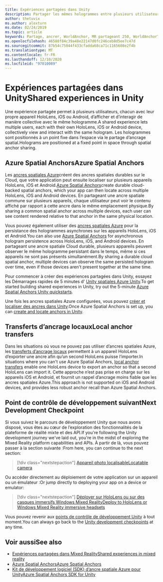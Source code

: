 ```yaml
---
title: Expériences partagées dans Unity
description: Partager les mêmes hologrammes entre plusieurs utilisateurs dans une application Unity.
author: thetuvix
ms.author: alexturn
ms.date: 02/24/2019
ms.topic: article
keywords: Partage, ancrer, WorldAnchor, MR partageant 250, WorldAnchorTransferBatch, SpatialPerception, Azure, ancres spatiales Azure, ASA, casque de réalité mixte, casque Windows Mixed realisation, casque de réalité virtuelle
ms.openlocfilehash: 46588f84c39a48e22147d0fc246ceb8d5ee7c47d
ms.sourcegitcommit: 87b54c75044f433cfadda68ca71c1165608e2f4b
ms.translationtype: MT
ms.contentlocale: fr-FR
ms.lasthandoff: 12/10/2020
ms.locfileid: "97010089"
---
```

# <a name="shared-experiences-in-unity"></a><span data-ttu-id="1c3f3-104">Expériences partagées dans Unity</span><span class="sxs-lookup"><span data-stu-id="1c3f3-104">Shared experiences in Unity</span></span>

<span data-ttu-id="1c3f3-105">Une expérience partagée permet à plusieurs utilisateurs, chacun avec leur propre appareil HoloLens, iOS ou Android, d’afficher et d’interagir de manière collective avec le même hologramme.</span><span class="sxs-lookup"><span data-stu-id="1c3f3-105">A shared experience lets multiple users, each with their own HoloLens, iOS or Android device, collectively view and interact with the same hologram.</span></span> <span data-ttu-id="1c3f3-106">Les hologrammes sont positionnés à un point fixe dans l’espace via le partage d’ancrage spatial.</span><span class="sxs-lookup"><span data-stu-id="1c3f3-106">Holograms are positioned at a fixed point in space through spatial anchor sharing.</span></span>

## <a name="azure-spatial-anchors"></a><span data-ttu-id="1c3f3-107">Azure Spatial Anchors</span><span class="sxs-lookup"><span data-stu-id="1c3f3-107">Azure Spatial Anchors</span></span>

<span data-ttu-id="1c3f3-108">Les <a href="https://docs.microsoft.com/azure/spatial-anchors/overview" target="_blank">ancres spatiales Azure</a>créent des ancres spatiales durables sur le Cloud, que votre application peut ensuite localiser sur plusieurs appareils HoloLens, iOS et Android.</span><span class="sxs-lookup"><span data-stu-id="1c3f3-108"><a href="https://docs.microsoft.com/azure/spatial-anchors/overview" target="_blank">Azure Spatial Anchors</a>create durable cloud-backed spatial anchors, which your app can then locate across multiple HoloLens, iOS and Android devices.</span></span>  <span data-ttu-id="1c3f3-109">En partageant une ancre spatiale commune sur plusieurs appareils, chaque utilisateur peut voir le contenu affiché par rapport à cette ancre dans le même emplacement physique.</span><span class="sxs-lookup"><span data-stu-id="1c3f3-109">By sharing a common spatial anchor across multiple devices, each user can see content rendered relative to that anchor in the same physical location.</span></span> 

<span data-ttu-id="1c3f3-110">Vous pouvez également utiliser des <a href="https://docs.microsoft.com/azure/spatial-anchors/overview" target="_blank">ancres spatiales Azure</a> pour la persistance des hologrammes asynchrones sur les appareils HoloLens, iOS et Android.</span><span class="sxs-lookup"><span data-stu-id="1c3f3-110">You can also use <a href="https://docs.microsoft.com/azure/spatial-anchors/overview" target="_blank">Azure Spatial Anchors</a> for asynchronous hologram persistence across HoloLens, iOS, and Android devices.</span></span>  <span data-ttu-id="1c3f3-111">En partageant une ancre spatiale Cloud durable, plusieurs appareils peuvent observer le même hologramme persistant dans le temps, même si ces appareils ne sont pas présents simultanément.</span><span class="sxs-lookup"><span data-stu-id="1c3f3-111">By sharing a durable cloud spatial anchor, multiple devices can observe the same persisted hologram over time, even if those devices aren't present together at the same time.</span></span>

<span data-ttu-id="1c3f3-112">Pour commencer à créer des expériences partagées dans Unity, essayez les Démarrages rapides de 5 minutes d' <a href="https://docs.microsoft.com/azure/spatial-anchors/unity-overview" target="_blank">Unity spatiales Azure Unity</a>.</span><span class="sxs-lookup"><span data-stu-id="1c3f3-112">To get started building shared experiences in Unity, try out the 5-minute <a href="https://docs.microsoft.com/azure/spatial-anchors/unity-overview" target="_blank">Azure Spatial Anchors Unity quickstarts</a>.</span></span>

<span data-ttu-id="1c3f3-113">Une fois les ancres spatiales Azure configurées, vous pouvez <a href="https://docs.microsoft.com/azure/spatial-anchors/concepts/create-locate-anchors-unity" target="_blank">créer et localiser des ancres dans Unity</a>.</span><span class="sxs-lookup"><span data-stu-id="1c3f3-113">Once Azure Spatial Anchors is set up, you can <a href="https://docs.microsoft.com/azure/spatial-anchors/concepts/create-locate-anchors-unity" target="_blank">create and locate anchors in Unity</a>.</span></span>

## <a name="local-anchor-transfers"></a><span data-ttu-id="1c3f3-114">Transferts d’ancrage locaux</span><span class="sxs-lookup"><span data-stu-id="1c3f3-114">Local anchor transfers</span></span>

<span data-ttu-id="1c3f3-115">Dans les situations où vous ne pouvez pas utiliser d’ancres spatiales Azure, les [transferts d’ancrage locaux](../../out-of-scope/local-anchor-transfers-in-unity.md) permettent à un appareil HoloLens d’exporter une ancre afin qu’un second HoloLens puisse l’importer.</span><span class="sxs-lookup"><span data-stu-id="1c3f3-115">In situations where you can't use Azure Spatial Anchors, [local anchor transfers](../../out-of-scope/local-anchor-transfers-in-unity.md) enable one HoloLens device to export an anchor so that a second HoloLens can import it.</span></span>  <span data-ttu-id="1c3f3-116">Cette approche n’est pas prise en charge sur les appareils iOS et Android, et fournit un rappel d’ancrage moins fiable que les ancres spatiales Azure.</span><span class="sxs-lookup"><span data-stu-id="1c3f3-116">This approach is not supported on iOS and Android devices, and provides less robust anchor recall than Azure Spatial Anchors.</span></span>

## <a name="next-development-checkpoint"></a><span data-ttu-id="1c3f3-117">Point de contrôle de développement suivant</span><span class="sxs-lookup"><span data-stu-id="1c3f3-117">Next Development Checkpoint</span></span>

<span data-ttu-id="1c3f3-118">Si vous suivez le parcours de développement Unity que nous avons disposé, vous êtes au cœur de l’exploration des fonctionnalités de la plateforme de réalité mixte et des API.</span><span class="sxs-lookup"><span data-stu-id="1c3f3-118">If you're following the Unity development journey we've laid out, you're in the midst of exploring the Mixed Reality platform capabilities and APIs.</span></span> <span data-ttu-id="1c3f3-119">À partir de là, vous pouvez passer à la section suivante :</span><span class="sxs-lookup"><span data-stu-id="1c3f3-119">From here, you can continue to the next section:</span></span>

> [!div class="nextstepaction"]
> [<span data-ttu-id="1c3f3-120">Appareil photo localisable</span><span class="sxs-lookup"><span data-stu-id="1c3f3-120">Locatable camera</span></span>](locatable-camera-in-unity.md)

<span data-ttu-id="1c3f3-121">Ou accéder directement au déploiement de votre application sur un appareil ou un émulateur :</span><span class="sxs-lookup"><span data-stu-id="1c3f3-121">Or jump directly to deploying your app on a device or emulator:</span></span>

> [!div class="nextstepaction"]
> [<span data-ttu-id="1c3f3-122">Déployer sur HoloLens ou sur des casques immersifs Windows Mixed Reality</span><span class="sxs-lookup"><span data-stu-id="1c3f3-122">Deploy to HoloLens or Windows Mixed Reality immersive headsets</span></span>](../platform-capabilities-and-apis/using-visual-studio.md)

<span data-ttu-id="1c3f3-123">Vous pouvez revenir aux [points de contrôle de développement Unity](unity-development-overview.md#3-platform-capabilities-and-apis) à tout moment.</span><span class="sxs-lookup"><span data-stu-id="1c3f3-123">You can always go back to the [Unity development checkpoints](unity-development-overview.md#3-platform-capabilities-and-apis) at any time.</span></span>

## <a name="see-also"></a><span data-ttu-id="1c3f3-124">Voir aussi</span><span class="sxs-lookup"><span data-stu-id="1c3f3-124">See also</span></span>
* [<span data-ttu-id="1c3f3-125">Expériences partagées dans Mixed Reality</span><span class="sxs-lookup"><span data-stu-id="1c3f3-125">Shared experiences in mixed reality</span></span>](../platform-capabilities-and-apis/shared-experiences-in-mixed-reality.md)
* <span data-ttu-id="1c3f3-126"><a href="https://docs.microsoft.com/azure/spatial-anchors" target="_blank">Azure Spatial Anchors</a></span><span class="sxs-lookup"><span data-stu-id="1c3f3-126"><a href="https://docs.microsoft.com/azure/spatial-anchors" target="_blank">Azure Spatial Anchors</a></span></span>
* <span data-ttu-id="1c3f3-127"><a href="https://docs.microsoft.com/dotnet/api/Microsoft.Azure.SpatialAnchors" target="_blank">Kit de développement logiciel (SDK) d’ancre spatiale Azure pour Unity</a></span><span class="sxs-lookup"><span data-stu-id="1c3f3-127"><a href="https://docs.microsoft.com/dotnet/api/Microsoft.Azure.SpatialAnchors" target="_blank">Azure Spatial Anchors SDK for Unity</a></span></span>
